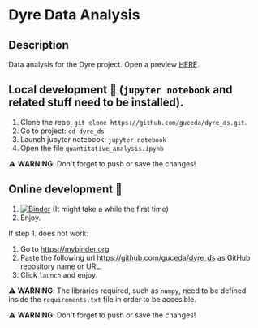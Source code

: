 # Dyre Data Analysis

## Description
Data analysis for the Dyre project.
Open a preview [HERE](https://github.com/guceda/dyre_ds/blob/main/quantitative_analysis.ipynb).

## Local development 🔧 (`jupyter notebook` and related stuff need to be installed).
1. Clone the repo: `git clone https://github.com/guceda/dyre_ds.git`.
2. Go to project: `cd dyre_ds`
3. Launch jupyter notebook: `jupyter notebook`
2. Open the file `quantitative_analysis.ipynb`

:warning: **WARNING**: Don't forget to push or save the changes!


## Online development 🔧
1. [![Binder](https://mybinder.org/badge_logo.svg)](https://mybinder.org/v2/gh/guceda/dyre_ds/HEAD) (It might take a while the first time)
2. Enjoy.

If step 1. does not work: 
 1. Go to https://mybinder.org 
 2. Paste the following url https://github.com/guceda/dyre_ds as GitHub repository name or URL.
 3. Click `launch` and enjoy.
 
 :warning: **WARNING**: The libraries required, such as `numpy`, need to be defined inside the `requirements.txt` file in order to be accesible.
 
 :warning: **WARNING**: Don't forget to push or save the changes!

